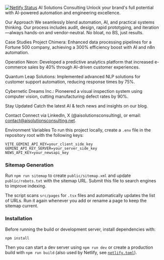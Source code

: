 [![Netlify Status](https://api.netlify.com/api/v1/badges/<BADGE_ID>/status)](https://app.netlify.com/sites/<SITE_NAME>/deployments)
AI Solutions Consulting
Unlock your brand's full potential with AI-powered automation and engineering excellence.

Our Approach
We seamlessly blend automation, AI, and practical systems thinking. Our process includes audit, design, rapid prototyping, and iteration—always hands-on and vendor-neutral. No bloat, no BS, just results.

Case Studies
Project Chimera: Enhanced data processing pipelines for a Fortune 500 company, achieving a 300% efficiency boost with AI and n8n automation.

Operation Neon: Developed a predictive analytics platform that increased e-commerce sales by 40% through AI-driven customer experiences.

Quantum Leap Solutions: Implemented advanced NLP solutions for customer support automation, reducing response times by 75%.

Cybernetic Dreams Inc.: Pioneered a visual inspection system using computer vision, cutting manufacturing defect rates by 90%.

Stay Updated
Catch the latest AI & tech news and insights on our blog.

Contact
Connect via LinkedIn, X (@aisolutionsconsulting), or email: contact@aisolutionsconsulting.net.

Environment Variables
To run this project locally, create a `.env` file in the repository root with the following keys:

```
VITE_GEMINI_API_KEY=your_client_side_key
GEMINI_API_KEY_SERVER=your_server_side_key
NEWS_API_KEY=your_newsapi_key
```

### Sitemap Generation

Run `npm run sitemap` to create `public/sitemap.xml` and update `public/robots.txt` with the sitemap URL. Submit this file to search engines to improve indexing.

The script scans `src/pages` for `.tsx` files and automatically updates the list of URLs. Run it again whenever you add or rename a page to keep the sitemap current.

### Installation

Before running the build or development server, install dependencies with:

```bash
npm install
```

Then you can start a dev server using `npm run dev` or create a production build with `npm run build` (also used by Netlify, see [`netlify.toml`](netlify.toml)).

